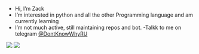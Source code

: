 - Hi, I’m Zack
- I’m interested in python and all the other Programming language and am currently learning 
- I’m not much active, still maintaining repos and bot.
-Talkk to me on telegram [@DontKnowWhyRU](https://t.me/DontKnowWhyRU)

<img src='https://github-readme-stats.vercel.app/api?username=Zack-Bloodshot&title_color=880088&text_color=880088&icon_color=880088&bg_color=000000&hide_border=true'>
<img src='https://github-readme-stats.vercel.app/api/top-langs/?username=Zack-Bloodshot&layout=compact&title_color=880088&text_color=880088&icon_color=880088&bg_color=000000&hide_border=true>'>




<!---
Zack-Bloodshot/Zack-Bloodshot is a ✨ special ✨ repository because its `README.md` (this file) appears on your GitHub profile.
You can click the Preview link to take a look at your changes.
--->

